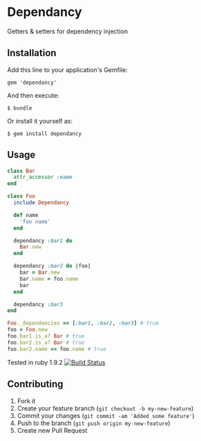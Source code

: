 # Dependancy

Getters & setters for dependency injection

## Installation

Add this line to your application's Gemfile:

    gem 'dependancy'

And then execute:

    $ bundle

Or install it yourself as:

    $ gem install dependancy

## Usage

```ruby
class Bar
  attr_accessor :name
end

class Foo
  include Dependancy

  def name
    'foo name'
  end

  dependancy :bar1 do
    Bar.new
  end

  dependancy :bar2 do |foo|
    bar = Bar.new
    bar.name = foo.name
    bar
  end

  dependancy :bar3
end

Foo._dependancies == [:bar1, :bar2, :bar3] # true
foo = Foo.new
foo.bar1.is_a? Bar # true
foo.bar2.is_a? Bar # true
foo.bar2.name == foo.name # true

```

Tested in ruby 1.9.2
[![Build Status](https://secure.travis-ci.org/Aaron2Ti/dependancy.png)](http://travis-ci.org/Aaron2Ti/dependancy)

## Contributing

1. Fork it
2. Create your feature branch (`git checkout -b my-new-feature`)
3. Commit your changes (`git commit -am 'Added some feature'`)
4. Push to the branch (`git push origin my-new-feature`)
5. Create new Pull Request
